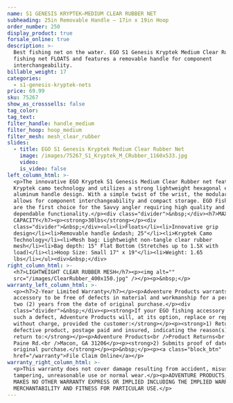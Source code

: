 ```yaml
---
name: S1 GENESIS KRYPTEK—MEDIUM CLEAR RUBBER NET
subheading: 25in Removable Handle — 17in x 19in Hoop
order_number: 250
display_product: true
forsale_online: true
description: >-
  Best fishing net on the water. EGO S1 Genesis Kryptek Medium Clear Rubber
  fishing net FLOATS and features a removable handle for component
  interchangeability.
billable_weight: 17
categories:
  - s1-genesis-kryptek-nets
price: 69.99
sku: 75267
show_as_crosssells: false
tag_color:
tag_text:
filter_handle: handle_medium
filter_hoop: hoop_medium
filter_mesh: mesh_clear_rubber
slides:
  - title: EGO S1 Genesis Kryptek Medium Clear Rubber Net
    image: /images/75267_S1_Kryptek_M_CRubber_1160x533.jpg
    video:
    is_video: false
left_column_html: >-
  <p>The innovative EGO Kryptek S1 Genesis Medium Clear Rubber net features the
  Kryptek camo technology and utilizes a strong lightweight hexagonal extruded
  aluminum handle design. With a simple twist of the wrist, the modular platform
  allows for component interchangeability and compact storage. EGO Fishing Nets
  are the first choice for the Savvy angler requiring high quality and
  dependable functionality.</p><div class="divider">&nbsp;</div><h7>MAX LOAD
  CAPACITY</h7><p><strong>30lbs</strong></p><div
  class="divider">&nbsp;</div><ul><li>Floats</li><li>Innovative grip
  design</li><li>Removable handle &ndash; 25"</li><li>Kryptek Camo
  Technology</li><li>Mesh bag: Lightweight non-tangle clear rubber
  mesh</li><li>Bag depth: 15" Flat Bottom (Stretches up to 1.5X with
  load)</li><li>Hoop Size: Small 17" x 19"</li><li>Weight: 1.65
  lbs</li></ul><div>&nbsp;</div>
right_column_html: >-
  <h7>LIGHTWEIGHT CLEAR RUBBER MESH</h7><p><img alt=""
  src="/images/ClearRubber_400x150.jpg" /></p><p>&nbsp;</p>
warranty_left_column_html: >-
  <p><h7>2-Year Limited Warranty</h7></p><p>Adventure Products warrants your EGO
  accessory to be free of defects in material and workmanship for a period of
  two (2) years from the date of original purchase.</p><div
  class="divider">&nbsp;</div><p><strong>If your EGO fishing accessory exhibits
  such a defect, Adventure Products will, at its option, replace or repair it
  without charge, provided the customer:</strong></p><p><strong>1) Returns the
  defective product, postage paid and insured, indicating the reason(s) for the
  return to:</strong></p><p>Adventure Products<br />Product Returns<br />889 Guy
  Paine Rd.<br />Macon, GA 31206</p><p><strong>2) Submits proof of date of
  original purchase.</strong></p><p>&nbsp;</p><p><a class="block_btn"
  href="/warranty">File Claim Online</a></p>
warranty_right_column_html: >-
  <p>This warranty does not cover damage resulting from accident, misuse, abuse,
  tampering, unreasonable use or normal wear.</p><p>ADVENTURE PRODUCTS, INC.
  MAKES NO OTHER WARRANTY EXPRESS OR IMPLIED INCLUDING THE IMPLIED WARRANTIES OF
  MERCHANTABILITY AND FITNESS FOR PARTICULAR USE.</p>
---
```

